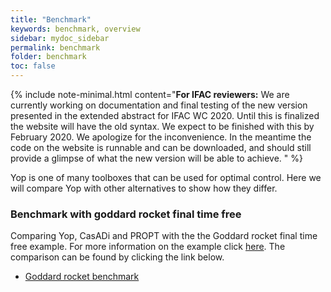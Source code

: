 ```yaml
---
title: "Benchmark"
keywords: benchmark, overview
sidebar: mydoc_sidebar
permalink: benchmark
folder: benchmark
toc: false
---
```

{% include note-minimal.html content="**For IFAC reviewers:** We are currently working on documentation and final testing of the new version presented in the extended abstract for IFAC WC 2020. Until this is finalized the website will have the old syntax. We expect to be finished with this by February 2020. We apologize for the inconvenience. In the meantime the code on the website is runnable and can be downloaded, and should still provide a glimpse of what the new version will be able to achieve. " %}

Yop is one of many toolboxes that can be used for optimal control. Here we will compare Yop with other alternatives to show how they differ.

### Benchmark with goddard rocket final time free
Comparing Yop, CasADi and PROPT with the the Goddard rocket final time free example. For more information on the example click [here](goddardRocketFreeTf). The comparison can be found by clicking the link below.

* [Goddard rocket benchmark](goddard_benchmark)